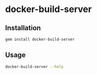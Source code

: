 # docker-build-server

## Installation

``` bash
gem install docker-build-server
```

## Usage

``` bash
docker-build-server --help
```
